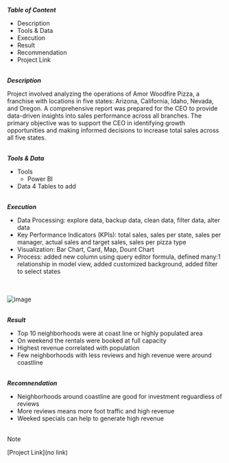 
***Table of Content***<br>

* Description
* Tools & Data
* Execution
* Result
* Recommendation
* Project Link  

\
***Description***<br>

Project involved analyzing the operations of Amor Woodfire Pizza, a franchise with locations in five states: Arizona, California, Idaho, Nevada, and Oregon. A comprehensive report was prepared for the CEO to provide data-driven insights into sales performance across all branches. The primary objective was to support the CEO in identifying growth opportunities and making informed decisions to increase total sales across all five states.      

\
***Tools & Data***<br>

* Tools
  * Power BI
* Data
  4 Tables to add


\
***Execution***<br>

* Data Processing: explore data, backup data, clean data, filter data, alter data
* Key Performance Indicators (KPIs): total sales, sales per state, sales per manager, actual sales and target sales, sales per pizza type
* Visualization: Bar Chart, Card, Map, Dount Chart
* Process: added new column using query editor formula, defined many:1 relationship in model view, added customized background, added filter to select states

\
<br>
![image](https://github.com/user-attachments/assets/57721298-3211-4693-9d45-aed8fb742df2)
<br>

\
***Result***<br>

* Top 10 neighborhoods were at coast line or highly populated area
* On weekend the rentals were booked at full capacity
* Highest revenue correlated with population
* Few neighborhoods with less reviews and high revenue were around coastline 

\
***Recomnendation***<br>
* Neighborhoods around coastline are good for investment reguardless of reviews
* More reviews means more foot traffic and high revenue
* Weeked specials can help to generate high revenue<br><br> 

> [!Note]
> [Project Link](no link)
